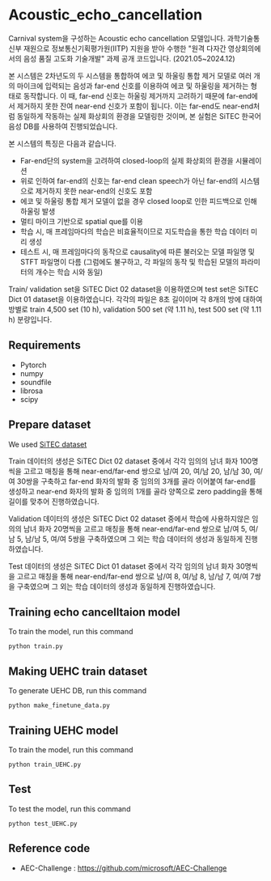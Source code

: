 # Acoustic_echo_cancellation
Carnival system을 구성하는 Acoustic echo cancellation 모델입니다. 과학기술통신부 재원으로 정보통신기획평가원(IITP) 지원을 받아 수행한 "원격 다자간 영상회의에서의 음성 품질 고도화 기술개발" 과제 공개 코드입니다. (2021.05~2024.12)

본 시스템은 2차년도의 두 시스템을 통합하여 에코 및 하울링 통합 제거 모델로 여러 개의 마이크에 입력되는 음성과 far-end 신호를 이용하여 에코 및 하울링을 제거하는 형태로 동작합니다. 이 때, far-end 신호는 하울링 제거까지 고려하기 때문에 far-end에서 제거하지 못한 잔여 near-end 신호가 포함이 됩니다. 이는 far-end도 near-end처럼 동일하게 작동하는 실제 화상회의 환경을 모델링한 것이며, 본 실험은 SiTEC 한국어 음성 DB를 사용하여 진행되었습니다.

본 시스템의 특징은 다음과 같습니다.
* Far-end단의 system을 고려하여 closed-loop의 실제 화상회의 환경을 시뮬레이션
* 위로 인하여 far-end의 신호는 far-end clean speech가 아닌 far-end의 시스템으로 제거하지 못한 near-end의 신호도 포함
* 에코 및 하울링 통합 제거 모델이 없을 경우 closed loop로 인한 피드백으로 인해 하울링 발생
* 멀티 마이크 기반으로 spatial que를 이용
* 학습 시, 매 프레임마다의 학습은 비효율적이므로 지도학습을 통한 학습 데이터 미리 생성
* 테스트 시, 매 프레임마다의 동작으로 causality에 따른 불러오는 모델 파일명 및 STFT 파일명이 다름  (그럼에도 불구하고, 각 파일의 동작 및 학습된 모델의 파라미터의 개수는 학습 시와 동일)

Train/ validation set을 SiTEC Dict 02 dataset을 이용하였으며 test set은 SiTEC Dict 01 dataset을 이용하였습니다.
각각의 파일은 8초 길이이며 각 8개의 방에 대하여 방별로 train 4,500 set (10 h), validation 500 set (약 1.11 h), test 500 set (약 1.11 h) 분량입니다.

## Requirements
* Pytorch
* numpy
* soundfile
* librosa
* scipy

## Prepare dataset
We used [SiTEC dataset](http://sitec.or.kr)

Train 데이터의 생성은 SiTEC Dict 02 dataset 중에서 각각 임의의 남녀 화자 100명씩을 고르고 매칭을 통해 near-end/far-end 쌍으로 남/여 20, 여/남 20, 남/남 30, 여/여 30쌍을 구축하고 far-end 화자의 발화 중 임의의 3개를 골라 이어붙여 far-end를 생성하고 near-end 화자의 발화 중 임의의 1개를 골라 양쪽으로 zero padding을 통해 길이를 맞추어 진행하였습니다.

Validation 데이터의 생성은 SiTEC Dict 02 dataset 중에서 학습에 사용하지않은 임의의 남녀 화자 20명씩을 고르고 매칭을 통해 near-end/far-end 쌍으로 남/여 5, 여/남 5, 남/남 5, 여/여 5쌍을 구축하였으며 그 외는 학습 데이터의 생성과 동일하게 진행하였습니다.

Test 데이터의 생성은 SiTEC Dict 01 dataset 중에서 각각 임의의 남녀 화자 30명씩을 고르고 매칭을 통해 near-end/far-end 쌍으로 남/여 8, 여/남 8, 남/남 7, 여/여 7쌍을 구축였으며 그 외는 학습 데이터의 생성과 동일하게 진행하였습니다.

## Training echo cancelltaion model
To train the model, run this command

    python train.py
    
## Making UEHC train dataset
To generate UEHC DB, run this command

    python make_finetune_data.py

## Training UEHC model
To train the model, run this command

    python train_UEHC.py
    
## Test
To test the model, run this command

    python test_UEHC.py
    
## Reference code
* AEC-Challenge : https://github.com/microsoft/AEC-Challenge
